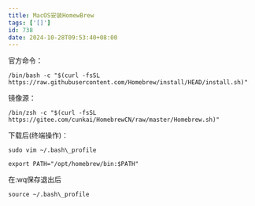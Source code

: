 ```yaml
---
title: MacOS安装HomewBrew
tags: ['[]']
id: 738
date: 2024-10-28T09:53:40+08:00
---
```



官方命令：

```
/bin/bash -c "$(curl -fsSL https://raw.githubusercontent.com/Homebrew/install/HEAD/install.sh)"
```

镜像源：

```
/bin/zsh -c "$(curl -fsSL https://gitee.com/cunkai/HomebrewCN/raw/master/Homebrew.sh)"
```

下载后(终端操作)：
```
sudo vim ~/.bash\_profile
```
```
export PATH="/opt/homebrew/bin:$PATH"
```

在:wq保存退出后
```
source ~/.bash\_profile
```